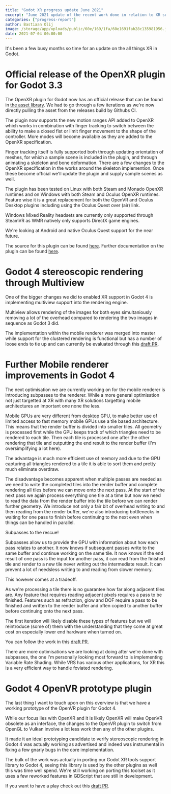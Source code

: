 ```yaml
---
title: "Godot XR progress update June 2021"
excerpt: "June 2021 update of the recent work done in relation to XR support in Godot."
categories: ["progress-report"]
author: Bastiaan Olij
image: /storage/app/uploads/public/60e/169/1fa/60e1691fab28c135981956.jpg
date: 2021-07-04 00:00:00
---
```


It's been a few busy months so time for an update on the all things XR in Godot.

# Official release of the OpenXR plugin for Godot 3.3

The OpenXR plugin for Godot now has an official release that can be found in [the asset library](https://godotengine.org/asset-library/asset/986). We had to go through a few iterations as we're now directly pulling the asset from the releases build by Githubs CI.

The plugin now supports the new motion ranges API added to OpenXR which works in combination with finger tracking to switch between the ability to make a closed fist or limit finger movement to the shape of the controller. More modes will become available as they are added to the OpenXR specification.

Finger tracking itself is fully supported both through updating orientation of meshes, for which a sample scene is included in the plugin, and through animating a skeleton and bone deformation.
There are a few changes to the OpenXR specification in the works around the skeleton implemention. Once these become official we'll update the plugin and supply sample scenes as well.

The plugin has been tested on Linux with both Steam and Monado OpenXR runtimes and on Windows with both Steam and Oculus OpenXR runtimes.
Feature wise it is a great replacement for both the OpenVR and Oculus Desktop plugins including using the Oculus Quest over (air) link.

Windows Mixed Reality headsets are currently only supported through SteamVR as WMR natively only supports DirectX game engines.

We're looking at Android and native Oculus Quest support for the near future. 

The source for this plugin can be found [here](https://github.com/GodotVR/godot_openxr).
Further documentation on the plugin can be found [here](https://github.com/GodotVR/godot_openxr/wiki).

# Godot 4 stereoscopic rendering through Multiview

One of the bigger changes we did to enabled XR support in Godot 4 is implementing multiview support into the rendering engine.

Multiview allows rendering of the images for both eyes simultaniously removing a lot of the overhead compared to rendering the two images in sequence as Godot 3 did. 

The implementation within the mobile renderer was merged into master while support for the clustered rendering is functional but has a number of loose ends to tie up and can currently be evaluated through this [draft PR](https://github.com/godotengine/godot/pull/49092).

# Further Mobile renderer improvements in Godot 4

The next optimisation we are currently working on for the mobile renderer is introducing subpasses to the renderer. While a more general optimisation not just targetted at XR with many XR solutions targetting mobile architectures an important one none the less.

Mobile GPUs are very different from desktop GPU, to make better use of limited access to fast memory mobile GPUs use a tile based architecture. This means that the render buffer is divided into smaller tiles.
All geometry is processed first while the GPU keeps track of which triangles need to be rendered to each tile. Then each tile is processed one after the other rendering that tile and outputting the end result to the render buffer (I'm oversimplifying a lot here).

The advantage is much more efficient use of memory and due to the GPU capturing all triangles rendered to a tile it is able to sort them and pretty much eliminate overdraw.

The disadvantage becomes apparent when multiple passes are needed as we need to write the completed tiles into the render buffer and complete rendering all tiles before we can move onto the next pass.
At the start of the next pass we again process everything one tile at a time but now we need to read the data from the render buffer into the tile before we can render further geometry.
We introduce not only a fair bit of overhead writing to and then reading from the render buffer, we're also introducing bottlenecks in waiting for one pass to finish before continuing to the next even when things can be handled in parallel.

Subpasses to the rescue! 

Subpasses allow us to provide the GPU with information about how each pass relates to another.
It now knows if subsequent passes write to the same buffer and continue working on the same tile.
It now knows if the end result of one pass is the input for another pass, it can read from the finished tile and render to a new tile never writing out the intermediate result.
It can prevent a lot of needsless writing to and reading from slower memory.

This however comes at a tradeoff.

As we're processing a tile there is no guarantee how far along adjacent tiles are. Any feature that requires reading adjacent pixels requires a pass to be finished.
Features such as refraction, glow and DOF require a pass to be finished and written to the render buffer and often copied to another buffer before continuing onto the next pass.

The first iteration will likely disable these types of features but we will reintroduce (some of) them with the understanding that they come at great cost on especially lower end hardware when turned on.

You can follow the work in this [draft PR](https://github.com/godotengine/godot/pull/49924).

There are more optimisations we are looking at doing after we're done with subpasses, the one I'm personally looking most forward to is implementing Variable Rate Shading.
While VRS has various other applications, for XR this is a very efficient way to handle foviated rendering.

# Godot 4 OpenVR prototype plugin

The last thing I want to touch upon on this overview is that we have a working prototype of the OpenVR plugin for Godot 4.

While our focus lies with OpenXR and it is likely OpenXR will make OpenVR obsolete as an interface, the changes to the OpenVR plugin to switch from OpenGL to Vulkan involve a lot less work then any of the other plugins.

It made it an ideal prototyping candidate to verify stereoscopic rendering in Godot 4 was actually working as advertised and indeed was instrumental in fixing a few gnarly bugs in the core implementation.

The bulk of the work was actually in porting our Godot XR tools support library to Godot 4, seeing this library is used by the other plugins as well this was time well spend.
We're still working on porting this toolset as it uses a few reworked features in GDScript that are still in development.

If you want to have a play check out this [draft PR](https://github.com/GodotVR/godot_openvr/pull/123).